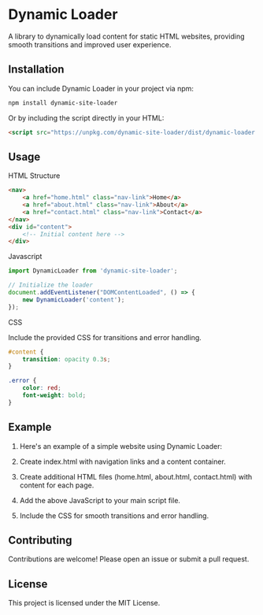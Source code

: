 # Dynamic Loader

A library to dynamically load content for static HTML websites, providing smooth transitions and improved user experience.

## Installation

You can include Dynamic Loader in your project via npm:

```sh
npm install dynamic-site-loader
```

Or by including the script directly in your HTML:

```html
<script src="https://unpkg.com/dynamic-site-loader/dist/dynamic-loader.min.js"></script>
```
## Usage

HTML Structure
```html
<nav>
    <a href="home.html" class="nav-link">Home</a>
    <a href="about.html" class="nav-link">About</a>
    <a href="contact.html" class="nav-link">Contact</a>
</nav>
<div id="content">
    <!-- Initial content here -->
</div>
```

Javascript
```javascript
import DynamicLoader from 'dynamic-site-loader';

// Initialize the loader
document.addEventListener("DOMContentLoaded", () => {
    new DynamicLoader('content');
});
```

CSS

Include the provided CSS for transitions and error handling.
```css
#content {
    transition: opacity 0.3s;
}

.error {
    color: red;
    font-weight: bold;
}
```

## Example
1. Here's an example of a simple website using Dynamic Loader:

2. Create index.html with navigation links and a content container.

3. Create additional HTML files (home.html, about.html, contact.html) with content for each page.

4. Add the above JavaScript to your main script file.

5. Include the CSS for smooth transitions and error handling.

## Contributing
Contributions are welcome! Please open an issue or submit a pull request.

## License
This project is licensed under the MIT License.